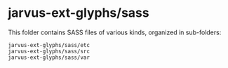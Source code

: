# jarvus-ext-glyphs/sass

This folder contains SASS files of various kinds, organized in sub-folders:

    jarvus-ext-glyphs/sass/etc
    jarvus-ext-glyphs/sass/src
    jarvus-ext-glyphs/sass/var

